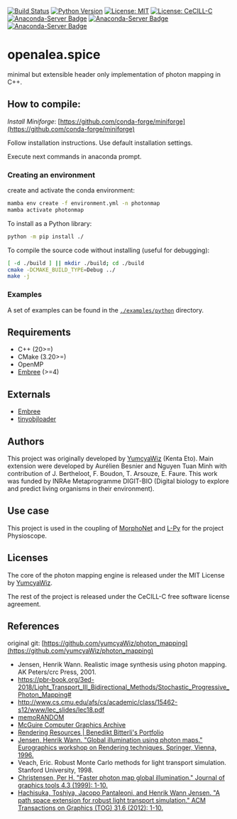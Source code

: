 [![Build Status](https://github.com/openalea-incubator/spice/actions/workflows/conda-build.yml/badge.svg?branch=main)](https://github.com/openalea-incubator/spice/actions/workflows/conda-package-build.yml?query=branch%3Amaster)
[![Python Version](https://img.shields.io/badge/python-3.9%20%7C%203.10%20%7C%203.11%20%7C%203.12-blue)](https://www.python.org/downloads/)
[![License: MIT](https://img.shields.io/badge/License-MIT-yellow.svg)](https://opensource.org/licenses/MIT)
[![License: CeCILL-C](https://img.shields.io/badge/License--CeCILL-C-blue)](https://cecill.info/licences/Licence_CeCILL_V2-en.html)
[![Anaconda-Server Badge](https://anaconda.org/openalea3/openalea.spice/badges/version.svg)](https://anaconda.org/openalea3/openalea.spice)
[![Anaconda-Server Badge](https://anaconda.org/openalea3/openalea.spice/badges/latest_release_date.svg)](https://anaconda.org/openalea3/openalea.spice)
[![Anaconda-Server Badge](https://anaconda.org/openalea3/openalea.spice/badges/platforms.svg)](https://anaconda.org/openalea3/openalea.spice)


# openalea.spice

minimal but extensible header only implementation of photon mapping in C++.

## How to compile:
*Install Miniforge*: [https://github.com/conda-forge/miniforge](https://github.com/conda-forge/miniforge)

Follow installation instructions. Use default installation settings.

Execute next commands in anaconda prompt.

### Creating an environment
create and activate the conda environment:
```bash
mamba env create -f environment.yml -n photonmap
mamba activate photonmap
```
To install as a Python library:
```bash
python -m pip install ./
```

To compile the source code without installing (useful for debugging):
```bash
[ -d ./build ] || mkdir ./build; cd ./build
cmake -DCMAKE_BUILD_TYPE=Debug ../
make -j
```

### Examples
A set of examples can be found in the [`./examples/python`](./examples/python) directory.

## Requirements

* C++ (20>=)
* CMake (3.20>=)
* OpenMP
* [Embree](https://github.com/embree/embree) (>=4)

## Externals

* [Embree](https://github.com/embree/embree)
* [tinyobjloader](https://github.com/tinyobjloader/tinyobjloader)

## Authors
This project was originally developed by [YumcyaWiz](https://github.com/yumcyaWiz/) (Kenta Eto). Main extension were developed by Aurélien Besnier and Nguyen Tuan Minh with contribution of J. Bertheloot, F. Boudon, T. Arsouze, E. Faure.
This work was funded by INRAe Metaprogramme DIGIT-BIO (Digital biology to explore and predict living organisms in their environment). 

## Use case 
This project is used in the coupling of [MorphoNet](https://morphonet.org) and [L-Py](https://github.com/openalea/lpy) for the project Physioscope.

## Licenses
The core of the photon mapping engine is released under the MIT License by [YumcyaWiz](https://github.com/yumcyaWiz/).

The rest of the project is released under the CeCILL-C free software license agreement.

## References

original git: [https://github.com/yumcyaWiz/photon_mapping](https://github.com/yumcyaWiz/photon_mapping)

* Jensen, Henrik Wann. Realistic image synthesis using photon mapping. AK Peters/crc Press, 2001.
* https://pbr-book.org/3ed-2018/Light_Transport_III_Bidirectional_Methods/Stochastic_Progressive_Photon_Mapping# 
* http://www.cs.cmu.edu/afs/cs/academic/class/15462-s12/www/lec_slides/lec18.pdf
* [memoRANDOM](https://rayspace.xyz/)
* [McGuire Computer Graphics Archive](http://casual-effects.com/data/)
* [Rendering Resources | Benedikt Bitterli's Portfolio](https://benedikt-bitterli.me/resources/)
* [Jensen, Henrik Wann. "Global illumination using photon maps." Eurographics workshop on Rendering techniques. Springer, Vienna, 1996.](https://link.springer.com/chapter/10.1007/978-3-7091-7484-5_3)
* Veach, Eric. Robust Monte Carlo methods for light transport simulation. Stanford University, 1998.
* [Christensen, Per H. "Faster photon map global illumination." Journal of graphics tools 4.3 (1999): 1-10.](https://doi.org/10.1080/10867651.1999.10487505)
* [Hachisuka, Toshiya, Jacopo Pantaleoni, and Henrik Wann Jensen. "A path space extension for robust light transport simulation." ACM Transactions on Graphics (TOG) 31.6 (2012): 1-10.](https://dl.acm.org/doi/10.1145/2366145.2366210)
